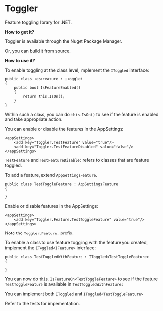 # Toggler #

Feature toggling library for .NET.

**How to get it?**

Toggler is available through the Nuget Package Manager.

Or, you can build it from source.

**How to use it?**

To enable toggling at the class level, implement the `IToggled` interface:

    public class TestFeature : IToggled
    {
        public bool IsFeatureEnabled()
        {
            return this.IsOn();
        }
    }

Within such a class, you can do `this.IsOn()` to see if the feature is enabled and take appropriate action.

You can enable or disable the features in the AppSettings:

    <appSettings>
        <add key="Toggler.TestFeature" value="true"/>
        <add key="Toggler.TestFeatureDisabled" value="false"/>
    </appSettings>

`TestFeature` and `TestFeatureDisabled` refers to classes that are feature toggled.

To add a feature, extend `AppSettingsFeature`.

    public class TestToggleFeature : AppSettingsFeature
    {

    }

Enable or disable features in the AppSettings:

    <appSettings>
        <add key="Toggler.Feature.TestToggleFeature" value="true"/>
    </appSettings>

Note the `Toggler.Feature.` prefix.

To enable a class to use feature toggling with the feature you created, implement the `IToggled<IFeature>` interface:

    public class TestToggledWithFeature : IToggled<TestToggleFeature>
    {

    }

You can now do `this.IsFeatureOn<TestToggleFeature>` to see if the feature `TestToggleFeature` is available in `TestToggledWithFeatures`

You can implement both `IToggled` and `IToggled<TestToggleFeature>`

Refer to the tests for impementation.
